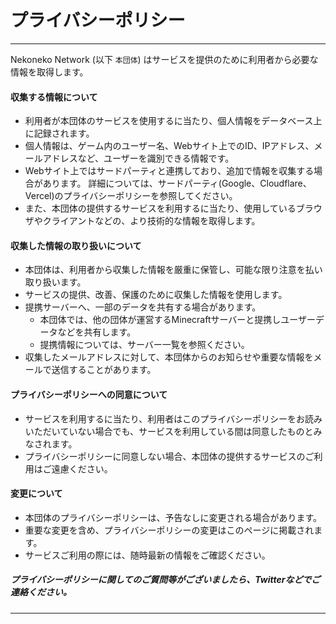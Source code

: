 # プライバシーポリシー

---

Nekoneko Network (以下 `本団体`) はサービスを提供のために利用者から必要な情報を取得します。

#### 収集する情報について

- 利用者が本団体のサービスを使用するに当たり、個人情報をデータベース上に記録されます。
- 個人情報は、ゲーム内のユーザー名、Webサイト上でのID、IPアドレス、メールアドレスなど、ユーザーを識別できる情報です。
- Webサイト上ではサードパーティと連携しており、追加で情報を収集する場合があります。
  詳細については、サードパーティ(Google、Cloudflare、Vercel)のプライバシーポリシーを参照してください。
- また、本団体の提供するサービスを利用するに当たり、使用しているブラウザやクライアントなどの、より技術的な情報を取得します。

#### 収集した情報の取り扱いについて

- 本団体は、利用者から収集した情報を厳重に保管し、可能な限り注意を払い取り扱います。
- サービスの提供、改善、保護のために収集した情報を使用します。
- 提携サーバーへ、一部のデータを共有する場合があります。
    - 本団体では、他の団体が運営するMinecraftサーバーと提携しユーザーデータなどを共有します。
    - 提携情報については、サーバー一覧を参照ください。
- 収集したメールアドレスに対して、本団体からのお知らせや重要な情報をメールで送信することがあります。

#### プライバシーポリシーへの同意について

- サービスを利用するに当たり、利用者はこのプライバシーポリシーをお読みいただいていない場合でも、サービスを利用している間は同意したものとみなされます。
- プライバシーポリシーに同意しない場合、本団体の提供するサービスのご利用はご遠慮ください。

#### 変更について
- 本団体のプライバシーポリシーは、予告なしに変更される場合があります。
- 重要な変更を含め、プライバシーポリシーの変更はこのページに掲載されます。
- サービスご利用の際には、随時最新の情報をご確認ください。



##### プライバシーポリシーに関してのご質問等がございましたら、Twitterなどでご連絡ください。

---